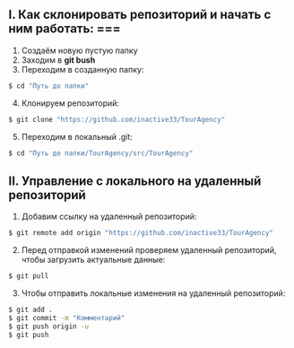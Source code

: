 ## I. Как склонировать репозиторий и начать с ним работать: ===

1. Создаём новую пустую папку
2. Заходим в **git bush**
3. Переходим в созданную папку: 
```bash 
$ cd "Путь до папки"
```
4. Клонируем репозиторий:
```bash
$ git clone "https://github.com/inactive33/TourAgency"
```
5. Переходим в локальный .git: 
```bash
$ cd "Путь до папки/TourAgency/src/TourAgency"
```

## II. Управление с локального на удаленный репозиторий

1. Добавим ссылку на удаленный репозиторий:
```bash
$ git remote add origin "https://github.com/inactive33/TourAgency"
```
2. Перед отправкой изменений проверяем удаленный репозиторий, чтобы загрузить актуальные данные:
```bash
$ git pull
```
3. Чтобы отправить локальные изменения на удаленный репозиторий:
```bash
$ git add .
$ git commit -m "Комментарий"
$ git push origin -u 
$ git push
```
